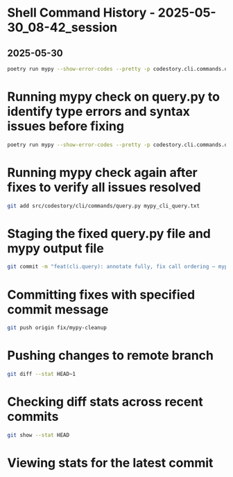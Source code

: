 # Shell Command History - 2025-05-30_08-42_session

## 2025-05-30

```bash
poetry run mypy --show-error-codes --pretty -p codestory.cli.commands.query > mypy_cli_query.txt
```
# Running mypy check on query.py to identify type errors and syntax issues before fixing

```bash
poetry run mypy --show-error-codes --pretty -p codestory.cli.commands.query > mypy_cli_query.txt
```
# Running mypy check again after fixes to verify all issues resolved

```bash
git add src/codestory/cli/commands/query.py mypy_cli_query.txt
```
# Staging the fixed query.py file and mypy output file

```bash
git commit -m "feat(cli.query): annotate fully, fix call ordering – mypy clean"
```
# Committing fixes with specified commit message

```bash
git push origin fix/mypy-cleanup
```
# Pushing changes to remote branch

```bash
git diff --stat HEAD~1
```
# Checking diff stats across recent commits

```bash
git show --stat HEAD
```
# Viewing stats for the latest commit